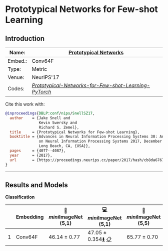 # Prototypical Networks for Few-shot Learning
## Introduction
| Name:    | [Prototypical Networks](https://arxiv.org/abs/1703.05175)  |
|----------|-------------------------------|
| Embed.:  | Conv64F |
| Type:    | Metric       |
| Venue:   | NeurIPS'17                      |
| Codes:   | [*Prototypical-Networks-for-Few-shot-Learning-PyTorch*](https://github.com/orobix/Prototypical-Networks-for-Few-shot-Learning-PyTorch) |

Cite this work with:
```bibtex
@inproceedings{DBLP:conf/nips/SnellSZ17,
  author    = {Jake Snell and
               Kevin Swersky and
               Richard S. Zemel},
  title     = {Prototypical Networks for Few-shot Learning},
  booktitle = {Advances in Neural Information Processing Systems 30: Annual Conference
               on Neural Information Processing Systems 2017, December 4-9, 2017,
               Long Beach, CA, {USA}},
  pages     = {4077--4087},
  year      = {2017},
  url       = {https://proceedings.neurips.cc/paper/2017/hash/cb8da6767461f2812ae4290eac7cbc42-Abstract.html}
}
```
---
## Results and Models

**Classification**

|   | Embedding | :book: *mini*ImageNet (5,1) | :computer: *mini*ImageNet (5,1) | :book:*mini*ImageNet (5,5) | :computer: *mini*ImageNet (5,5) | :memo: Comments  |
|---|-----------|--------------------|--------------------|--------------------|--------------------|---|
| 1 | Conv64F | 46.14 ± 0.77 | 47.05 ± 0.354[:arrow_down:](https://drive.google.com/drive/folders/1OjobWtwiGbH9kkI7Zzh2tg5Y0Eh8O3zM?usp=sharing) [:clipboard:](./ProtoNet-miniImageNet-Conv64F-5-1-Table2.yaml)| 65.77 ± 0.70 | 68.56 ± 0.16 [:arrow_down:](https://drive.google.com/drive/folders/1kekt2wiecx4TVgKiDCAiXM-cBfrQ3YC3?usp=sharing) [:clipboard:](./ProtoNet-miniImageNet-Conv64F-5-5-Table2.yaml) | Table.2 |
